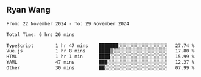 ## Ryan Wang

<!--START_SECTION:waka-->

```txt
From: 22 November 2024 - To: 29 November 2024

Total Time: 6 hrs 26 mins

TypeScript        1 hr 47 mins    ███████░░░░░░░░░░░░░░░░░░   27.74 %
Vue.js            1 hr 8 mins     ████▒░░░░░░░░░░░░░░░░░░░░   17.80 %
HTML              1 hr 1 min      ████░░░░░░░░░░░░░░░░░░░░░   15.99 %
YAML              47 mins         ███░░░░░░░░░░░░░░░░░░░░░░   12.37 %
Other             30 mins         ██░░░░░░░░░░░░░░░░░░░░░░░   07.99 %
```

<!--END_SECTION:waka-->
